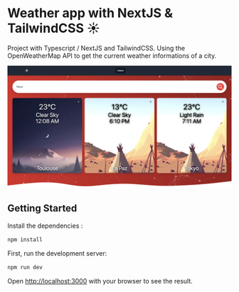 # Weather app with NextJS & TailwindCSS ☀️

Project with Typescript / NextJS and TailwindCSS. Using the OpenWeatherMap API to get the current weather informations of a city.

![Alt text](public/images/weather-screen.png?raw=true "NextJS Weather App")


## Getting Started

Install the dependencies :

```bash
npm install
```

First, run the development server:

```bash
npm run dev
```

Open [http://localhost:3000](http://localhost:3000) with your browser to see the result.
